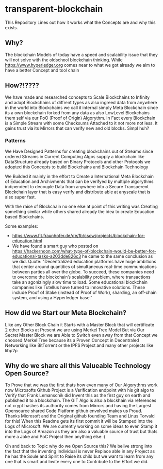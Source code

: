 # transparent-blockchain
This Repository Lines out how it works what the Concepts are and why this exists.

## Why?
The blockchain Models of today have a speed and scalability issue that they will not solve with the oldschool blockchain thinking. While https://www.hyperledger.org comes near to what we got already we aim to have a better Concept and tool chain 

## How?!????
We have made and researched concepts to Scale Blockchains to Infinity and adopt Blockchains of diffrent types as also ingreed data from anywhere in the world into Blockchains we call it internal simply Meta Blockchain since its a own blockchain forked from any data as also LowLevel Blockchains them self via our PoO (Proof of Origin) Algorythm. In Fact every Blockchain is a Simple Stream with some Checksums Attached to it not more not less. It gains trust via its Mirrors that can verify new and old blocks. Simpl huh? 

### Patterns
We Have Designed Patterns for creating blockchains out of Streams since ordered Streams in Current Computing Algos supply a blockchain like DataStructure already based on Binary Protocols and other Protocols we adopted this Concepts to build Blockchains and Blockchain Technology 

We Builded it mainly in the effort to Create a International Meta Blockchain of Education and Archivments that can be verifyed by multiple algorythms indipendent to decouple Data from anywhere into a Secure Transperent Blockchain layer that is easy verify and distribute able at anyscale that is also super fast.

With the raise of Blockchain no one else at point of this writing was Creating something similar while others shared already the idea to create Education based Blockchains.

Some examples:
- https://www.fit.fraunhofer.de/de/fb/cscw/projects/blockchain-for-education.html
- We have found a smart guy who posted on https://hackernoon.com/what-type-of-blockchain-would-be-better-for-educational-tasks-a203dde826c3 he came to the same conclusion as we did. 
Quote: "Decentralized education platforms have huge ambitions that center around quantities of simultaneous real-time communications between parties all over the globe. To succeed, these companies need to overcome the blockchain’s scalability problem, where transactions take an agonizingly slow time to load. Some educational blockchain companies like Tutellus have turned to innovative solutions. These include Proof of Stake (instead of Proof of Work), sharding, an off-chain system, and using a Hyperledger base."

## How did we Start our Meta Blockchain?
Like any Other Block Chain it Starts with a Master Block that will certificate 2 other Blocks at Present we are using Merkel Tree Model But via Our Secret Master Block we are Able to Switch even away from that Concept we choosed Merkel Tree because its a Proven Concept in Decentraled Networking like BitTorrent or the IPFS Project and many other projects like libp2p

## Why do we share all this Valueable Technology Open Source?
To Prove that we was the first thats how even many of Our Algorythms work now Microsofts Github Project is a Verification endpoint with his git algo to Verify that Frank Lemanschik did Invent this as the first guy on earth and published it to a blockchain. The GIT Algo is also a blockhain via references not crypt hashes its authority comes from Mirrors and having the Largest Opensource shared Code Platform github envolved makes us Proud. Thanks Microsoft and the Original github founding Team and Linus Torvald for this! When this Readme gets its first commit it will be Stamped into the Logs of Microsoft. We are currently working on some ideas to even Stamp it into the Logs of Amazon as they are also a valuable source of trust but thats more a Joke and PoC Project then anything else :)

Oh and back to Topic why do we Open Source this? We belive strong into the fact that the inventing Individual is never Replace able in any Project as he has the Soule and Spirit to Raise its child but we want to learn from any one that is smart and Invite every one to Contribute to the Effort we did.

